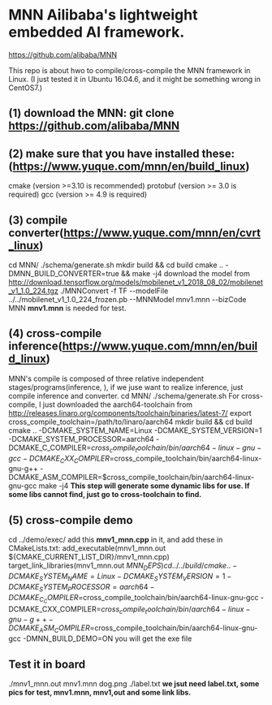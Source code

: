 # MNN Ailibaba's lightweight embedded AI framework.
https://github.com/alibaba/MNN

This repo is about hwo to compile/cross-compile the MNN framework in Linux. (I just tested it in Ubuntu 16.04.6, and it might be something wrong in CentOS7.)

## (1) download the MNN: git clone https://github.com/alibaba/MNN
## (2) make sure that you have installed these:(https://www.yuque.com/mnn/en/build_linux)
cmake (version >=3.10 is recommended)
protobuf (version >= 3.0 is required)
gcc (version >= 4.9 is required)
## (3) compile converter(https://www.yuque.com/mnn/en/cvrt_linux)
cd MNN/
./schema/generate.sh
mkdir build && cd build
cmake .. -DMNN_BUILD_CONVERTER=true && make -j4
download the model from http://download.tensorflow.org/models/mobilenet_v1_2018_08_02/mobilenet_v1_1.0_224.tgz
./MNNConvert -f TF --modelFile ../../mobilenet_v1_1.0_224_frozen.pb --MNNModel mnv1.mnn --bizCode MNN
__mnv1.mnn__ is needed for test.
## (4) cross-compile inference(https://www.yuque.com/mnn/en/build_linux)
MNN's compile is composed of three relative independent stages/programs(inference, ), if we juse want to realize inference, just compile inference and converter.
cd MNN/
./schema/generate.sh
For cross-compile, I just downloaded the aarch64-toolchain from http://releases.linaro.org/components/toolchain/binaries/latest-7/
export cross_compile_toolchain=/path/to/linaro/aarch64
mkdir build && cd build
cmake .. -DCMAKE_SYSTEM_NAME=Linux -DCMAKE_SYSTEM_VERSION=1 -DCMAKE_SYSTEM_PROCESSOR=aarch64 -DCMAKE_C_COMPILER=$cross_compile_toolchain/bin/aarch64-linux-gnu-gcc -DCMAKE_CXX_COMPILER=$cross_compile_toolchain/bin/aarch64-linux-gnu-g++ -DCMAKE_ASM_COMPILER=$cross_compile_toolchain/bin/aarch64-linux-gnu-gcc
make -j4
__This step will generate some dynamic libs for use. If some libs cannot find, just go to cross-toolchain to find.__
## (5) cross-compile demo
cd ../demo/exec/
add this __mnv1_mnn.cpp__ in it, and add these in CMakeLists.txt:
add_executable(mnv1_mnn.out ${CMAKE_CURRENT_LIST_DIR}/mnv1_mnn.cpp)
target_link_libraries(mnv1_mnn.out ${MNN_DEPS})
cd ../../build/
cmake .. -DCMAKE_SYSTEM_NAME=Linux -DCMAKE_SYSTEM_VERSION=1 -DCMAKE_SYSTEM_PROCESSOR=aarch64 -DCMAKE_C_COMPILER=$cross_compile_toolchain/bin/aarch64-linux-gnu-gcc -DCMAKE_CXX_COMPILER=$cross_compile_toolchain/bin/aarch64-linux-gnu-g++ -DCMAKE_ASM_COMPILER=$cross_compile_toolchain/bin/aarch64-linux-gnu-gcc -DMNN_BUILD_DEMO=ON
you will get the exe file

## Test it in board
./mnv1_mnn.out mnv1.mnn dog.png ./label.txt
__we jsut need label.txt, some pics for test, mnv1.mnn, mnv1,out and some link libs.__




